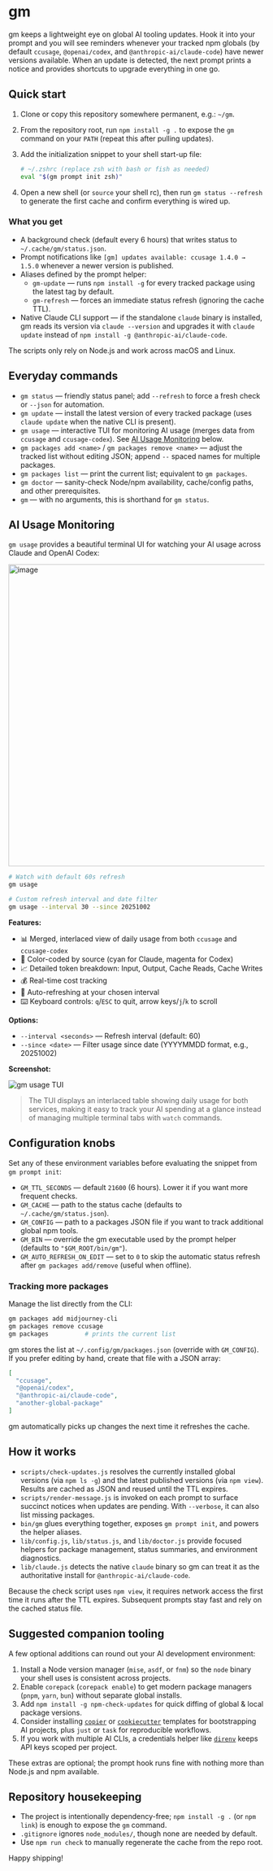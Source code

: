 # gm

gm keeps a lightweight eye on global AI tooling updates. Hook it into your prompt and you will see reminders whenever your tracked npm globals (by default `ccusage`, `@openai/codex`, and `@anthropic-ai/claude-code`) have newer versions available. When an update is detected, the next prompt prints a notice and provides shortcuts to upgrade everything in one go.

## Quick start

1. Clone or copy this repository somewhere permanent, e.g.: `~/gm`.
2. From the repository root, run `npm install -g .` to expose the `gm` command on your `PATH` (repeat this after pulling updates).
3. Add the initialization snippet to your shell start-up file:

   ```bash
   # ~/.zshrc (replace zsh with bash or fish as needed)
   eval "$(gm prompt init zsh)"
   ```

4. Open a new shell (or `source` your shell rc), then run `gm status --refresh` to generate the first cache and confirm everything is wired up.

### What you get

- A background check (default every 6 hours) that writes status to `~/.cache/gm/status.json`.
- Prompt notifications like `[gm] updates available: ccusage 1.4.0 → 1.5.0` whenever a newer version is published.
- Aliases defined by the prompt helper:
  - `gm-update` — runs `npm install -g` for every tracked package using the latest tag by default.
  - `gm-refresh` — forces an immediate status refresh (ignoring the cache TTL).
- Native Claude CLI support — if the standalone `claude` binary is installed, gm reads its version via `claude --version` and upgrades it with `claude update` instead of `npm install -g @anthropic-ai/claude-code`.

The scripts only rely on Node.js and work across macOS and Linux.

## Everyday commands

- `gm status` — friendly status panel; add `--refresh` to force a fresh check or `--json` for automation.
- `gm update` — install the latest version of every tracked package (uses `claude update` when the native CLI is present).
- `gm usage` — interactive TUI for monitoring AI usage (merges data from `ccusage` and `ccusage-codex`). See [AI Usage Monitoring](#ai-usage-monitoring) below.
- `gm packages add <name>` / `gm packages remove <name>` — adjust the tracked list without editing JSON; append `--` spaced names for multiple packages.
- `gm packages list` — print the current list; equivalent to `gm packages`.
- `gm doctor` — sanity-check Node/npm availability, cache/config paths, and other prerequisites.
- `gm` — with no arguments, this is shorthand for `gm status`.

## AI Usage Monitoring

`gm usage` provides a beautiful terminal UI for watching your AI usage across Claude and OpenAI Codex:

<img width="1294" height="594" alt="image" src="https://github.com/user-attachments/assets/2a635d8e-0254-40cb-8b09-90ffcbabd0bf" />

```bash
# Watch with default 60s refresh
gm usage

# Custom refresh interval and date filter
gm usage --interval 30 --since 20251002
```

**Features:**
- 📊 Merged, interlaced view of daily usage from both `ccusage` and `ccusage-codex`
- 🎨 Color-coded by source (cyan for Claude, magenta for Codex)
- 📈 Detailed token breakdown: Input, Output, Cache Reads, Cache Writes
- 💰 Real-time cost tracking
- 🔄 Auto-refreshing at your chosen interval
- ⌨️  Keyboard controls: `q`/`ESC` to quit, arrow keys/`j`/`k` to scroll

**Options:**
- `--interval <seconds>` — Refresh interval (default: 60)
- `--since <date>` — Filter usage since date (YYYYMMDD format, e.g., 20251002)

**Screenshot:**

![gm usage TUI](./docs/usage-screenshot.png)

> The TUI displays an interlaced table showing daily usage for both services, making it easy to track your AI spending at a glance instead of managing multiple terminal tabs with `watch` commands.

## Configuration knobs

Set any of these environment variables before evaluating the snippet from `gm prompt init`:

- `GM_TTL_SECONDS` — default `21600` (6 hours). Lower it if you want more frequent checks.
- `GM_CACHE` — path to the status cache (defaults to `~/.cache/gm/status.json`).
- `GM_CONFIG` — path to a packages JSON file if you want to track additional global npm tools.
- `GM_BIN` — override the gm executable used by the prompt helper (defaults to `"$GM_ROOT/bin/gm"`).
- `GM_AUTO_REFRESH_ON_EDIT` — set to `0` to skip the automatic status refresh after `gm packages add/remove` (useful when offline).

### Tracking more packages

Manage the list directly from the CLI:

```bash
gm packages add midjourney-cli
gm packages remove ccusage
gm packages          # prints the current list
```

gm stores the list at `~/.config/gm/packages.json` (override with `GM_CONFIG`). If you prefer editing by hand, create that file with a JSON array:

```json
[
  "ccusage",
  "@openai/codex",
  "@anthropic-ai/claude-code",
  "another-global-package"
]
```

gm automatically picks up changes the next time it refreshes the cache.

## How it works

- `scripts/check-updates.js` resolves the currently installed global versions (via `npm ls -g`) and the latest published versions (via `npm view`). Results are cached as JSON and reused until the TTL expires.
- `scripts/render-message.js` is invoked on each prompt to surface succinct notices when updates are pending. With `--verbose`, it can also list missing packages.
- `bin/gm` glues everything together, exposes `gm prompt init`, and powers the helper aliases.
- `lib/config.js`, `lib/status.js`, and `lib/doctor.js` provide focused helpers for package management, status summaries, and environment diagnostics.
- `lib/claude.js` detects the native `claude` binary so gm can treat it as the authoritative install for `@anthropic-ai/claude-code`.

Because the check script uses `npm view`, it requires network access the first time it runs after the TTL expires. Subsequent prompts stay fast and rely on the cached status file.

## Suggested companion tooling

A few optional additions can round out your AI development environment:

1. Install a Node version manager (`mise`, `asdf`, or `fnm`) so the `node` binary your shell uses is consistent across projects.
2. Enable `corepack` (`corepack enable`) to get modern package managers (`pnpm`, `yarn`, `bun`) without separate global installs.
3. Add `npm install -g npm-check-updates` for quick diffing of global & local package versions.
4. Consider installing [`copier`](https://github.com/copier-org/copier) or [`cookiecutter`](https://github.com/cookiecutter/cookiecutter) templates for bootstrapping AI projects, plus `just` or `task` for reproducible workflows.
5. If you work with multiple AI CLIs, a credentials helper like [`direnv`](https://direnv.net/) keeps API keys scoped per project.

These extras are optional; the prompt hook runs fine with nothing more than Node.js and npm available.

## Repository housekeeping

- The project is intentionally dependency-free; `npm install -g .` (or `npm link`) is enough to expose the `gm` command.
- `.gitignore` ignores `node_modules/`, though none are needed by default.
- Use `npm run check` to manually regenerate the cache from the repo root.

Happy shipping!
